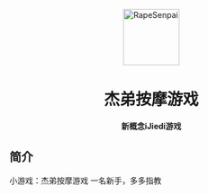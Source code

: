 <p align="center">
  <a href="https://jiedi84777.github.io/RapeSenpai/index.html"><img src="https://github.com/jiedi84777/Jiedi_Small_Game/blob/main/static/image/ClickBefore.png?raw=true" width="100" height="100" alt="RapeSenpai"></a>
</p>
<div align="center">

# 杰弟按摩游戏
**新概念iJiedi游戏**
</div>

## 简介
小游戏：杰弟按摩游戏
一名新手，多多指教
